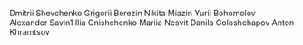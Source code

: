 Dmitrii Shevchenko
Grigorii Berezin
Nikita Miazin
Yurii Bohomolov
Alexander Savin1
Ilia Onishchenko
Mariia Nesvit
Danila Goloshchapov
Anton Khramtsov